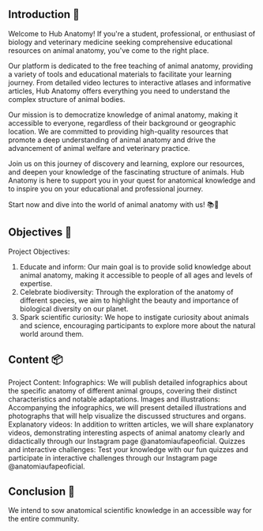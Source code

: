 ## Introduction 🐾

Welcome to Hub Anatomy! If you're a student, professional, or enthusiast of biology and veterinary medicine seeking comprehensive educational resources on animal anatomy, you've come to the right place.

Our platform is dedicated to the free teaching of animal anatomy, providing a variety of tools and educational materials to facilitate your learning journey. From detailed video lectures to interactive atlases and informative articles, Hub Anatomy offers everything you need to understand the complex structure of animal bodies.

Our mission is to democratize knowledge of animal anatomy, making it accessible to everyone, regardless of their background or geographic location. We are committed to providing high-quality resources that promote a deep understanding of animal anatomy and drive the advancement of animal welfare and veterinary practice.

Join us on this journey of discovery and learning, explore our resources, and deepen your knowledge of the fascinating structure of animals. Hub Anatomy is here to support you in your quest for anatomical knowledge and to inspire you on your educational and professional journey.

Start now and dive into the world of animal anatomy with us! 📚🐾

## Objectives 🚀

Project Objectives:
1. Educate and inform: Our main goal is to provide solid knowledge about animal anatomy, making it accessible to people of all ages and levels of expertise.
2. Celebrate biodiversity: Through the exploration of the anatomy of different species, we aim to highlight the beauty and importance of biological diversity on our planet.
3. Spark scientific curiosity: We hope to instigate curiosity about animals and science, encouraging participants to explore more about the natural world around them.

## Content 📦

Project Content:
Infographics: We will publish detailed infographics about the specific anatomy of different animal groups, covering their distinct characteristics and notable adaptations.
Images and illustrations: Accompanying the infographics, we will present detailed illustrations and photographs that will help visualize the discussed structures and organs.
Explanatory videos: In addition to written articles, we will share explanatory videos, demonstrating interesting aspects of animal anatomy clearly and didactically through our Instagram page @anatomiaufapeoficial.
Quizzes and interactive challenges: Test your knowledge with our fun quizzes and participate in interactive challenges through our Instagram page @anatomiaufapeoficial.

## Conclusion 🔑

We intend to sow anatomical scientific knowledge in an accessible way for the entire community.
